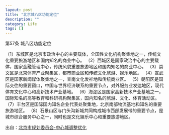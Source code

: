 ```yaml
---
layout: post
title: "北京城八区功能定位"
description: ""
category: Life
tags: []
---
```


第57条    城八区功能定位

（1）东城区是北京市政治中心的主要载体，全国性文化机构聚集地之一，传统文化重要旅游地区和国内知名的商业中心。
（2）西城区是国家政治中心的主要载体，国家金融管理中心，传统风貌重要旅游地区和国内知名的商业中心。
（3）崇文区是北京体育产业聚集区，都市商业区和传统文化旅游、娱乐地区。
（4）宣武区是国家新闻媒体聚集地之一，宣南文化发祥地和传统商业区。
（5）朝阳区是国际交往的重要窗口，中国与世界经济联系的重要节点，对外服务业发达地区，现代体育文化中心和高新技术产业基地。
（6）海淀区是国家高新技术产业基地之一，国际知名的高等教育和科研机构聚集区，国内知名的旅游、文化、体育活动区。
（7）丰台区是国际国内知名企业代表处聚集地，北京南部物流基地和知名的重要旅游地区。
（8）石景山区与门头沟新城共同构成城市西部发展带的重要节点，是城市综合服务中心之一，同时也是文化娱乐中心和重要旅游地区。

出自：[北京市规划委员会-中心城调整优化](http://www.bjghw.gov.cn/web/static/articles/catalog_233/article_4632/4632.html)
